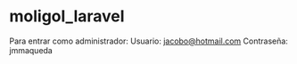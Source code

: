 # moligol_laravel

Para entrar como administrador:
Usuario: jacobo@hotmail.com
Contraseña: jmmaqueda
